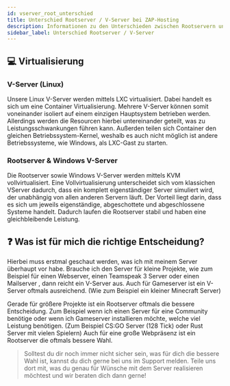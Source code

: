 ```yaml
---
id: vserver_root_unterschied
title: Unterschied Rootserver / V-Server bei ZAP-Hosting
description: Informationen zu den Unterschieden zwischen Rootservern und vServern bei ZAP-Hosting - ZAP-Hosting.com Dokumnentationen
sidebar_label: Unterschied Rootserver / V-Server
---
```


## 💻 Virtualisierung
### V-Server (Linux)
Unsere Linux V-Server werden mittels LXC virtualisiert.
Dabei handelt es sich um eine Container Virtualisierung.
Mehrere V-Server können somit voneinander isoliert auf einem einzigen Hauptsystem betrieben werden.
Allerdings werden die Resourcen hierbei untereinander geteilt, was zu Leistungsschwankungen führen kann.
Außerden teilen sich Container den gleichen Betriebssystem-Kernel,
weshalb es auch nicht möglich ist andere Betriebssysteme, wie Windows, als LXC-Gast zu starten. 

### Rootserver & Windows V-Server
Die Rootserver sowie Windows V-Server werden mittels KVM vollvirtualisiert.
Eine Vollvirtualisierung unterscheidet sich vom klassichen VServer dadurch, 
dass ein komplett eigenständiger Server simuliert wird, der unabhängig von allen anderen Servern läuft.
Der  Vorteil liegt darin, dass es sich um jeweils eigenständige, abgeschottete  und abgeschlossene Systeme handelt. 
Dadurch laufen die Rootserver stabil und haben eine gleichbleibende Leistung.

## ❓ Was ist für mich die richtige Entscheidung?
Hierbei muss erstmal geschaut werden, was ich mit meinem Server überhaupt vor habe.
Brauche ich den Server für kleine Projekte, wie zum Beispiel für einen Webserver, einen Teamspeak 3 Server oder einen Mailserver , dann reicht ein V-Server aus.
Auch für  Gameserver ist ein V-Server oftmals ausreichend. (Wie zum Beispiel ein kleiner Minecraft Server)

Gerade für größere Projekte ist ein Rootserver oftmals die bessere Entscheidung.
Zum Beispiel wenn ich einen Server für eine Community benötige oder wenn ich Gameserver installieren möchte, welche viel Leistung benötigen.
(Zum Beispiel CS:GO Server (128 Tick) oder Rust Server mit vielen Spielern)
Auch für eine große Webpräsenz ist ein Rootserver die oftmals bessere Wahl.

> Solltest du dir noch immer nicht sicher sein, was für dich die bessere Wahl ist, kannst du dich gerne bei uns im Support melden.
> Teile uns dort mit, was du genau für Wünsche mit dem Server realisieren möchtest und wir beraten dich dann gerne! 


